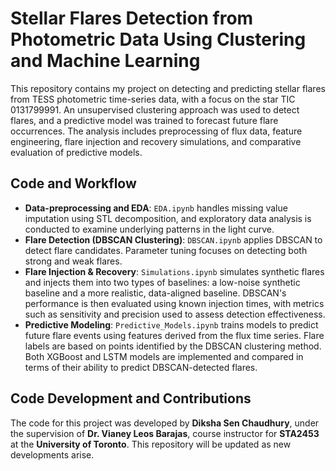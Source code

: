 # Stellar Flares Detection from Photometric Data Using Clustering and Machine Learning

This repository contains my project on detecting and predicting stellar flares from TESS photometric time-series data, with a focus on the star TIC 0131799991. An unsupervised clustering approach was used to detect flares, and a predictive model was trained to forecast future flare occurrences. The analysis includes preprocessing of flux data, feature engineering, flare injection and recovery simulations, and comparative evaluation of predictive models.


## **Code and Workflow**

- **Data-preprocessing and EDA**: `EDA.ipynb` handles missing value imputation using STL decomposition, and exploratory data analysis is conducted to examine underlying patterns in the light curve. 
- **Flare Detection (DBSCAN Clustering)**: `DBSCAN.ipynb` applies DBSCAN to detect flare candidates. Parameter tuning focuses on detecting both strong and weak flares.
- **Flare Injection & Recovery**: `Simulations.ipynb` simulates synthetic flares and injects them into two types of baselines: a low-noise synthetic baseline and a more realistic, data-aligned baseline. DBSCAN's performance is then evaluated using known injection times, with metrics such as sensitivity and precision used to assess detection effectiveness. 
- **Predictive Modeling**: `Predictive_Models.ipynb` trains models to predict future flare events using features derived from the flux time series. Flare labels are based on points identified by the DBSCAN clustering method. Both XGBoost and LSTM models are implemented and compared in terms of their ability to predict DBSCAN-detected flares. 
 
## **Code Development and Contributions**

The code for this project was developed by **Diksha Sen Chaudhury**, under the supervision of **Dr. Vianey Leos Barajas**, course instructor for **STA2453** at the **University of Toronto**. This repository will be updated as new developments arise.
